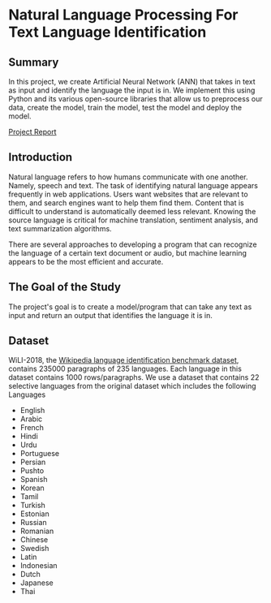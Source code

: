 # Natural Language Processing For Text Language Identification

## Summary
In this project, we create Artificial Neural Network (ANN) that takes in text as input and identify the language the input is in.
We implement this using Python and its various open-source libraries that allow us to preprocess our data, create the model, train the model, test the model and deploy the model.

[Project Report](https://drive.google.com/file/d/1Z9MHXGBn1CNUe3s35JjedjUo6VF0pccy/view?usp=sharing)

## Introduction
Natural language refers to how humans communicate with one another. Namely, speech and text. The task of identifying natural language appears frequently in web applications. 
Users want websites that are relevant to them, and search engines want to help them find them. Content that is difficult to understand is automatically deemed less relevant. 
Knowing the source language is critical for machine translation, sentiment analysis, and text summarization algorithms.

There are several approaches to developing a program that can recognize the language of a certain text document or audio, but machine learning appears to be the most efficient 
and accurate.

## The Goal of the Study
The project's goal is to create a model/program that can take any text as input and return an output that identifies the language it is in.

## Dataset 
WiLI-2018, the [Wikipedia language identification benchmark dataset](https://www.kaggle.com/zarajamshaid/language-identification-datasst), contains 235000 paragraphs of 235 
languages. Each language in this dataset contains 1000 rows/paragraphs.
We use a dataset that contains 22 selective languages from the original dataset which includes the following Languages

- English
- Arabic
- French
- Hindi
- Urdu
- Portuguese
- Persian
- Pushto
- Spanish
- Korean
- Tamil
- Turkish
- Estonian
- Russian
- Romanian
- Chinese
- Swedish
- Latin
- Indonesian
- Dutch
- Japanese
- Thai
